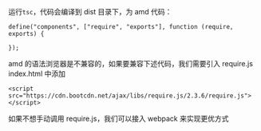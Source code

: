 运行`tsc`，代码会编译到 dist 目录下，为 amd 代码：

```
define("components", ["require", "exports"], function (require, exports) {

});
```

amd 的语法浏览器是不兼容的，如果要兼容下述代码，我们需要引入 require.js
index.html 中添加

`<script src="https://cdn.bootcdn.net/ajax/libs/require.js/2.3.6/require.js"></script>`

如果不想手动调用 require.js，我们可以接入 webpack 来实现更优方式
